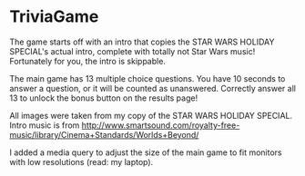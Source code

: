 # TriviaGame

The game starts off with an intro that copies the STAR WARS HOLIDAY SPECIAL's actual intro, complete with totally not Star Wars  music!
Fortunately for you, the intro is skippable.

The main game has 13 multiple choice questions.  You have 10 seconds to answer a question, or it will be counted as unanswered.
Correctly answer all 13 to unlock the bonus button on the results page!

All images were taken from my copy of the STAR WARS HOLIDAY SPECIAL.
Intro music is from http://www.smartsound.com/royalty-free-music/library/Cinema+Standards/Worlds+Beyond/

I added a media query to adjust the size of the main game to fit monitors with low resolutions (read: my laptop).